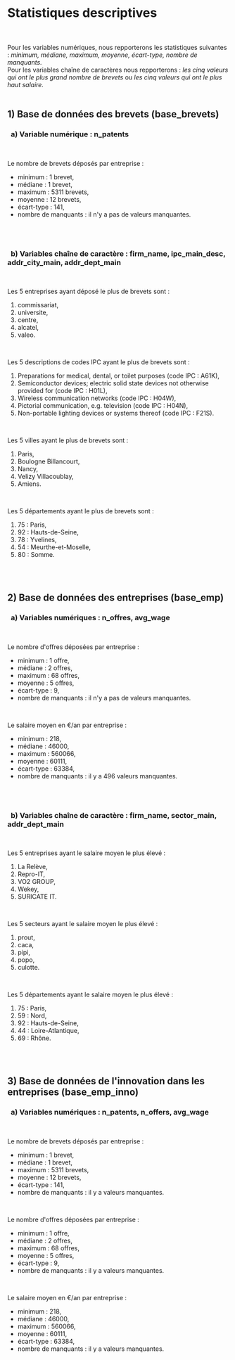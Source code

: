 
# **Statistiques descriptives**

<br><br>
Pour les variables numériques, nous repporterons les statistiques suivantes : <i>minimum, médiane, maximum, moyenne, écart-type, nombre de manquants. </i><br>
Pour les variables chaîne de caractères nous repporterons : <i> les cinq valeurs qui ont le plus grand nombre de brevets </i> ou <i> les cinq valeurs qui ont le plus haut salaire.</i>
<br><br>


## 1) Base de données des brevets (base_brevets)
### &nbsp;&nbsp;a) Variable numérique : n_patents

<br>

Le nombre de brevets déposés par entreprise :
- minimum : 1 brevet,
- médiane : 1 brevet,
- maximum : 5311 brevets,
- moyenne : 12 brevets,
- écart-type : 141,
- nombre de manquants : il n'y a pas de valeurs manquantes.


<br>
<br>


### &nbsp;&nbsp;b) Variables chaîne de caractère : firm_name, ipc_main_desc, addr_city_main, addr_dept_main


<br>

Les 5 entreprises ayant déposé le plus de brevets sont :
1. commissariat,
2. universite,
3. centre,
4. alcatel,
5. valeo.

<br>

Les 5 descriptions de codes IPC ayant le plus de brevets sont :
1. Preparations for medical, dental, or toilet purposes (code IPC : A61K),
2. Semiconductor devices; electric solid state devices not otherwise provided for (code IPC : H01L),
3. Wireless communication networks (code IPC : H04W),
4. Pictorial communication, e.g. television (code IPC : H04N),
5. Non-portable lighting devices or systems thereof (code IPC : F21S).

<br>

Les 5 villes ayant le plus de brevets sont :
1. Paris,
2. Boulogne Billancourt,
3. Nancy,
4. Velizy Villacoublay,
5. Amiens.

<br>

Les 5 départements ayant le plus de brevets sont :
1. 75 : Paris,
2. 92 : Hauts-de-Seine,
3. 78 : Yvelines,
4. 54 : Meurthe-et-Moselle,
5. 80 : Somme.


<br><br>

## 2) Base de données des entreprises (base_emp)
### &nbsp;&nbsp;a) Variables numériques : n_offres, avg_wage

<br>

Le nombre d'offres déposées par entreprise :
- minimum : 1 offre,
- médiane : 2 offres,
- maximum : 68 offres,
- moyenne : 5 offres,
- écart-type : 9,
- nombre de manquants : il n'y a pas de valeurs manquantes.


<br>


Le salaire moyen en €/an par entreprise :
- minimum : 218,
- médiane : 46000,
- maximum : 560066,
- moyenne : 60111,
- écart-type : 63384,
- nombre de manquants : il y a 496 valeurs manquantes.


<br>
<br>


### &nbsp;&nbsp;b) Variables chaîne de caractère : firm_name, sector_main, addr_dept_main 


<br>

Les 5 entreprises ayant le salaire moyen le plus élevé :
1. La Relève,
2. Repro-IT,
3. VO2 GROUP,
4. Wekey,
5. SURICATE IT.


<br>

Les 5 secteurs ayant le salaire moyen le plus élevé :
1. prout,
2. caca,
3. pipi,
4. popo,
5. culotte.


<br>

Les 5 départements ayant le salaire moyen le plus élevé :
1. 75 : Paris,
2. 59 : Nord,
3. 92 : Hauts-de-Seine,
4. 44 : Loire-Atlantique,
5. 69 : Rhône.


<br>
<br>


## 3) Base de données de l'innovation dans les entreprises (base_emp_inno)
### &nbsp;&nbsp;a) Variables numériques : n_patents, n_offers, avg_wage 

<br>

Le nombre de brevets déposés par entreprise :
- minimum : 1 brevet,
- médiane : 1 brevet,
- maximum : 5311 brevets,
- moyenne : 12 brevets,
- écart-type : 141,
- nombre de manquants : il y a  valeurs manquantes.


<br>

Le nombre d'offres déposées par entreprise :
- minimum : 1 offre,
- médiane : 2 offres,
- maximum : 68 offres,
- moyenne : 5 offres,
- écart-type : 9,
- nombre de manquants : il y a  valeurs manquantes.


<br>


Le salaire moyen en €/an par entreprise :
- minimum : 218,
- médiane : 46000,
- maximum : 560066,
- moyenne : 60111,
- écart-type : 63384,
- nombre de manquants : il y a  valeurs manquantes.


<br>
<br>

